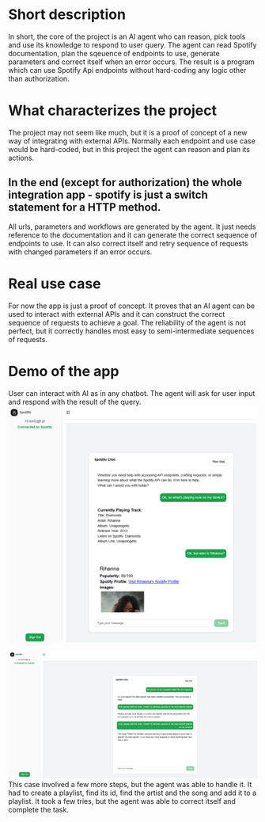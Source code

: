 # Short description
In short, the core of the project is an AI agent who can reason, pick tools and use its knowledge to respond to user query.
The agent can read Spotify documentation, plan the sqeuence of endpoints to use, generate parameters and correct itself when an error occurs.
The result is a program which can use Spotify Api endpoints without hard-coding any logic other than authorization.

# What characterizes the project
The project may not seem like much, but it is a proof of concept of a new way of integrating with external APIs.
Normally each endpoint and use case would be hard-coded, but in this project the agent can reason and plan its actions.

## In the end (except for authorization) the whole integration app - spotify is just a switch statement for a HTTP method.
All urls, parameters and workflows are generated by the agent.
It just needs reference to the documentation and it can generate the correct sequence of endpoints to use.
It can also correct itself and retry sequence of requests with changed parameters if an error occurs.

# Real use case
For now the app is just a proof of concept. It proves that an AI agent can be used to interact with external APIs and it can construct the correct sequence of requests to achieve a goal.
The reliability of the agent is not perfect, but it correctly handles most easy to semi-intermediate sequences of requests.

# Demo of the app
User can interact with AI as in any chatbot. The agent will ask for user input and respond with the result of the query.
![image info](./assets/demo.png)


![image info](./assets/playlist-demo.png) This case involved a few more steps, but the agent was able to handle it. 
It had to create a playlist, find its id, find the artist and the song and add it to a playlist.
It took a few tries, but the agent was able to correct itself and complete the task.



